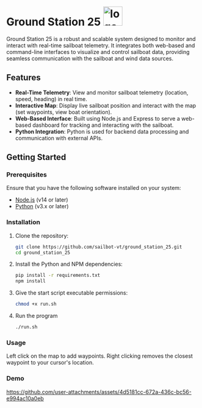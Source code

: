# Ground Station 25 <img src="https://github.com/user-attachments/assets/05a3d1d7-f5c2-4c9b-8a05-54f5ed727f80" alt="logo" width="50"/>

Ground Station 25 is a robust and scalable system designed to monitor and interact with real-time sailboat telemetry. It integrates both web-based and command-line interfaces to visualize and control sailboat data, providing seamless communication with the sailboat and wind data sources.

## Features

- **Real-Time Telemetry**: View and monitor sailboat telemetry (location, speed, heading) in real time.
- **Interactive Map**: Display live sailboat position and interact with the map (set waypoints, view boat orientation).
- **Web-Based Interface**: Built using Node.js and Express to serve a web-based dashboard for tracking and interacting with the sailboat.
- **Python Integration**: Python is used for backend data processing and communication with external APIs.

## Getting Started

### Prerequisites

Ensure that you have the following software installed on your system:

- [Node.js](https://nodejs.org/en/) (v14 or later)
- [Python](https://www.python.org/) (v3.x or later)

### Installation

1. Clone the repository:

   ```bash
   git clone https://github.com/sailbot-vt/ground_station_25.git
   cd ground_station_25
   ```

2. Install the Python and NPM dependencies:

   ```bash
   pip install -r requirements.txt
   npm install
   ```

3. Give the start script executable permissions:

   ```bash
   chmod +x run.sh
   ```

4. Run the program

   ```bash
   ./run.sh
   ```

### Usage

Left click on the map to add waypoints. Right clicking removes the closest waypoint to your cursor's location.

### Demo

<https://github.com/user-attachments/assets/4d5181cc-672a-436c-bc56-e994ac10a0eb>



